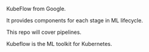 KubeFlow from Google.

It provides components for each stage in ML lifecycle.

This repo will cover pipelines.

Kubeflow is the ML toolkit for Kubernetes.

